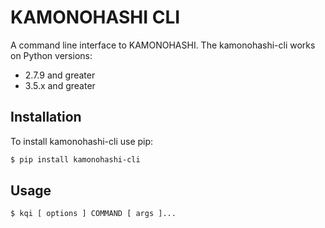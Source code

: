 # KAMONOHASHI CLI

A command line interface to KAMONOHASHI. The kamonohashi-cli works on Python versions:
* 2.7.9 and greater
* 3.5.x and greater

## Installation

To install kamonohashi-cli use pip:

```bash
$ pip install kamonohashi-cli
```

## Usage

```bash
$ kqi [ options ] COMMAND [ args ]...
```